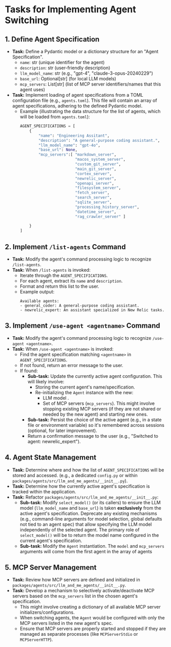 # Tasks for Implementing Agent Switching

## 1. Define Agent Specification
- **Task:** Define a Pydantic model or a dictionary structure for an "Agent Specification".
  - `name`: str (unique identifier for the agent)
  - `description`: str (user-friendly description)
  - `llm_model_name`: str (e.g., "gpt-4", "claude-3-opus-20240229")
  - `base_url`: Optional[str] (for local LLM models)
  - `mcp_servers`: List[str] (list of MCP server identifiers/names that this agent uses)
- **Task:** Implement loading of agent specifications from a TOML configuration file (e.g., `agents.toml`). This file will contain an array of agent specifications, adhering to the defined Pydantic model.
  - Example (illustrating the data structure for the list of agents, which will be loaded from `agents.toml`):
    ```python
    AGENT_SPECIFICATIONS = [
        {
            "name": "Engineering Assitant",
            "description": "A general-purpose coding assistant.",
            "llm_model_name": "gpt-4o",
            "base_url": None,
            "mcp_servers":[ "markdown_server",
                            "macos_system_server",
                            "custom_git_server",
                            "main_git_server",
                            "cortex_server",
                            "newrelic_server",
                            "openapi_server",
                            "filesystem_server",
                            "fetch_server",
                            "search_server",
                            "sqlite_server",
                            "processing_history_server",
                            "datetime_server",
                            "rag_crawler_server" ]
 
        }
    ]
    ```

## 2. Implement `/list-agents` Command
- **Task:** Modify the agent's command processing logic to recognize `/list-agents`.
- **Task:** When `/list-agents` is invoked:
    - Iterate through the `AGENT_SPECIFICATIONS`.
    - For each agent, extract its `name` and `description`.
    - Format and return this list to the user.
    - Example output:
      ```
      Available agents:
      - general_coder: A general-purpose coding assistant.
      - newrelic_expert: An assistant specialized in New Relic tasks.
      ```

## 3. Implement `/use-agent <agentname>` Command
- **Task:** Modify the agent's command processing logic to recognize `/use-agent <agentname>`.
- **Task:** When `/use-agent <agentname>` is invoked:
    - Find the agent specification matching `<agentname>` in `AGENT_SPECIFICATIONS`.
    - If not found, return an error message to the user.
    - If found:
        - **Sub-task:** Update the currently active agent configuration. This will likely involve:
            - Storing the current agent's name/specification.
            - Re-initializing the `Agent` instance  with the new:
                - LLM model .
                - Set of MCP servers (`mcp_servers`). This might involve stopping existing MCP servers (if they are not shared or needed by the new agent) and starting new ones.
        - **Sub-task:** Persist the choice of the active agent (e.g., in a state file or environment variable) so it's remembered across sessions (optional, for later improvement).
        - Return a confirmation message to the user (e.g., "Switched to agent: newrelic_expert").

## 4. Agent State Management
- **Task:** Determine where and how the list of `AGENT_SPECIFICATIONS` will be stored and accessed. (e.g., a dedicated `config.py` or within `packages/agents/src/llm_and_me_agents/__init__.py`).
- **Task:** Determine how the currently active agent's specification is tracked within the application.
- **Task:** Refactor `packages/agents/src/llm_and_me_agents/__init__.py`:
    - **Sub-task:** Modify `select_model()` (or its callers) to ensure the LLM model (`llm_model_name` and `base_url`) is taken **exclusively** from the active agent's specification. Deprecate any existing mechanisms (e.g., command-line arguments for model selection, global defaults not tied to an agent spec) that allow specifying the LLM model independently of the selected agent. The primary role of `select_model()` will be to return the model name configured in the current agent's specification.
    - **Sub-task:** Modify the `Agent` instantiation. The `model` and `mcp_servers` arguments will come from the first agent in the array of agents 

## 5. MCP Server Management
- **Task:** Review how MCP servers are defined and initialized in `packages/agents/src/llm_and_me_agents/__init__.py`.
- **Task:** Develop a mechanism to selectively activate/deactivate MCP servers based on the `mcp_servers` list in the chosen agent's specification.
    - This might involve creating a dictionary of all available MCP server initializers/configurations.
    - When switching agents, the `Agent` would be configured with only the MCP servers listed in the new agent's spec.
    - Ensure that MCP servers are properly started and stopped if they are managed as separate processes (like `MCPServerStdio` or `MCPServerHTTP`).

